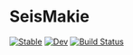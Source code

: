 # SeisMakie

[![Stable](https://img.shields.io/badge/docs-stable-blue.svg)](https://firasalchalabi.github.io/SeisMakie.jl/stable/)
[![Dev](https://img.shields.io/badge/docs-dev-blue.svg)](https://firasalchalabi.github.io/SeisMakie.jl/dev/)
[![Build Status](https://github.com/firasalchalabi/SeisMakie.jl/actions/workflows/CI.yml/badge.svg?branch=main)](https://github.com/firasalchalabi/SeisMakie.jl/actions/workflows/CI.yml?query=branch%3Amain)
